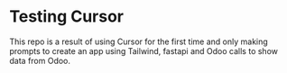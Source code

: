 # Testing Cursor
This repo is a result of using Cursor for the first time and only making prompts to create an app using Tailwind, fastapi and Odoo calls to show data from Odoo. 

